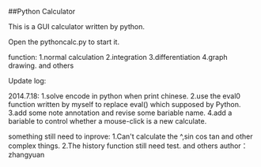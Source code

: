 ##Python Calculator

This is a GUI calculator written by python.

Open the pythoncalc.py to start it.


function:
    1.normal calculation
	2.integration
	3.differentiation
	4.graph drawing.
	and others

Update log:

2014.7.18:
	1.solve encode in python when print chinese. 
    2.use the eval0 function written by myself to replace eval() which supposed by Python.
    3.add some note annotation and revise some bariable name.
    4.add a bariable to control whether a mouse-click is a new calculate.


something still need to inprove:
	1.Can't calculate the ^,sin cos tan and other complex things.
	2.The history function still need test.
    and others
                                                                author：zhangyuan